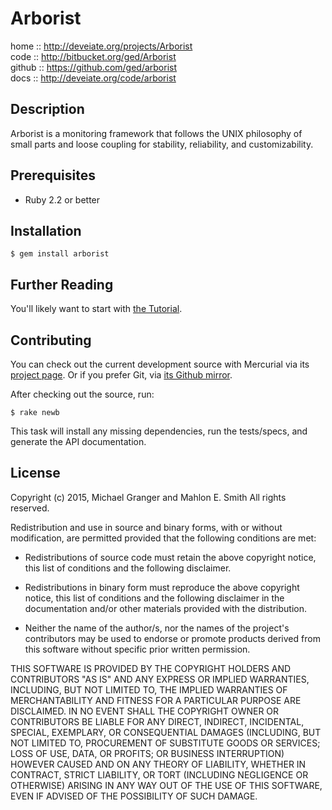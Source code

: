 # Arborist

home :: http://deveiate.org/projects/Arborist  
code :: http://bitbucket.org/ged/Arborist  
github :: https://github.com/ged/arborist  
docs :: http://deveiate.org/code/arborist  


## Description

Arborist is a monitoring framework that follows the UNIX philosophy
of small parts and loose coupling for stability, reliability, and
customizability.


## Prerequisites

* Ruby 2.2 or better


## Installation

    $ gem install arborist


## Further Reading

You'll likely want to start with [the Tutorial](Tutorial.html).


## Contributing

You can check out the current development source with Mercurial via its
[project page](http://bitbucket.org/ged/Arborist). Or if you prefer Git, via 
[its Github mirror](https://github.com/ged/arborist).

After checking out the source, run:

    $ rake newb

This task will install any missing dependencies, run the tests/specs,
and generate the API documentation.


## License

Copyright (c) 2015, Michael Granger and Mahlon E. Smith
All rights reserved.

Redistribution and use in source and binary forms, with or without
modification, are permitted provided that the following conditions are met:

* Redistributions of source code must retain the above copyright notice,
  this list of conditions and the following disclaimer.

* Redistributions in binary form must reproduce the above copyright notice,
  this list of conditions and the following disclaimer in the documentation
  and/or other materials provided with the distribution.

* Neither the name of the author/s, nor the names of the project's
  contributors may be used to endorse or promote products derived from this
  software without specific prior written permission.

THIS SOFTWARE IS PROVIDED BY THE COPYRIGHT HOLDERS AND CONTRIBUTORS "AS IS"
AND ANY EXPRESS OR IMPLIED WARRANTIES, INCLUDING, BUT NOT LIMITED TO, THE
IMPLIED WARRANTIES OF MERCHANTABILITY AND FITNESS FOR A PARTICULAR PURPOSE ARE
DISCLAIMED. IN NO EVENT SHALL THE COPYRIGHT OWNER OR CONTRIBUTORS BE LIABLE
FOR ANY DIRECT, INDIRECT, INCIDENTAL, SPECIAL, EXEMPLARY, OR CONSEQUENTIAL
DAMAGES (INCLUDING, BUT NOT LIMITED TO, PROCUREMENT OF SUBSTITUTE GOODS OR
SERVICES; LOSS OF USE, DATA, OR PROFITS; OR BUSINESS INTERRUPTION) HOWEVER
CAUSED AND ON ANY THEORY OF LIABILITY, WHETHER IN CONTRACT, STRICT LIABILITY,
OR TORT (INCLUDING NEGLIGENCE OR OTHERWISE) ARISING IN ANY WAY OUT OF THE USE
OF THIS SOFTWARE, EVEN IF ADVISED OF THE POSSIBILITY OF SUCH DAMAGE.


